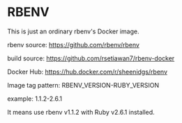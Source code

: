 # RBENV
This is just an ordinary rbenv's Docker image.

rbenv source: https://github.com/rbenv/rbenv

build source: https://github.com/rsetiawan7/rbenv-docker

Docker Hub: https://hub.docker.com/r/sheenidgs/rbenv

Image tag pattern: RBENV_VERSION-RUBY_VERSION

example: 1.1.2-2.6.1

It means use rbenv v1.1.2 with Ruby v2.6.1 installed.